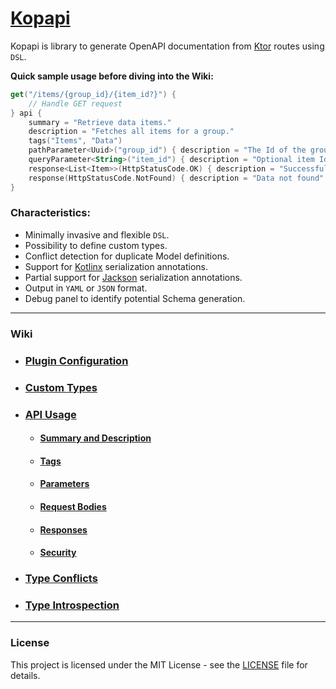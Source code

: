 # [Kopapi](https://github.com/perracodex/kopapi)

Kopapi is library to generate OpenAPI documentation from [Ktor](https://ktor.io/) routes using `DSL`.

**Quick sample usage before diving into the Wiki:**

```kotlin
get("/items/{group_id}/{item_id?}") {
    // Handle GET request
} api { 
    summary = "Retrieve data items."
    description = "Fetches all items for a group."
    tags("Items", "Data")
    pathParameter<Uuid>("group_id") { description = "The Id of the group to resolve." }
    queryParameter<String>("item_id") { description = "Optional item Id to locate." }
    response<List<Item>>(HttpStatusCode.OK) { description = "Successful fetch" }
    response(HttpStatusCode.NotFound) { description = "Data not found" }
}
```

### Characteristics:

* Minimally invasive and flexible `DSL`.
* Possibility to define custom types.
* Conflict detection for duplicate Model definitions.
* Support for [Kotlinx](https://github.com/Kotlin/kotlinx.serialization) serialization annotations.
* Partial support for [Jackson](https://github.com/FasterXML/jackson-module-kotlin) serialization annotations.
* Output in `YAML` or `JSON` format.
* Debug panel to identify potential Schema generation.

---

### Wiki

* ### [Plugin Configuration](./.wiki/01.plugin-configuration.md)

* ### [Custom Types](./.wiki/02.custom-types.md)

* ### [API Usage](./.wiki/03.api-usage.md)
    - #### [Summary and Description](./.wiki/04.api-usage-summary-description.md)
    - #### [Tags](./.wiki/05.api-usage-tags.md)
    - #### [Parameters](./.wiki/06.api-usage-parameters.md)
    - #### [Request Bodies](./.wiki/07.api-usage-request-body.md)
    - #### [Responses](./.wiki/08.api-usage-responses.md)
    - #### [Security](./.wiki/09.api-usage-security.md)

* ### [Type Conflicts](./.wiki/10.type-conflicts.md)

* ### [Type Introspection](./.wiki/11.type-introspection.md)

---

### License

This project is licensed under the MIT License - see the [LICENSE](LICENSE) file for details.

